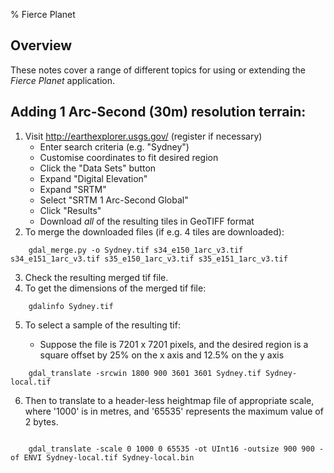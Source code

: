 % Fierce Planet

## Overview

These notes cover a range of different topics for using or extending the *Fierce Planet* application.



## Adding 1 Arc-Second (30m) resolution terrain:

1. Visit http://earthexplorer.usgs.gov/ (register if necessary)
    - Enter search criteria (e.g. "Sydney")
    - Customise coordinates to fit desired region
    - Click the "Data Sets" button 
    - Expand "Digital Elevation"
    - Expand "SRTM"
    - Select "SRTM 1 Arc-Second Global"
    - Click "Results"
    - Download *all* of the resulting tiles in GeoTIFF format
2. To merge the downloaded files (if e.g. 4 tiles are downloaded):

```
    gdal_merge.py -o Sydney.tif s34_e150_1arc_v3.tif s34_e151_1arc_v3.tif s35_e150_1arc_v3.tif s35_e151_1arc_v3.tif
```

3. Check the resulting merged tif file.
4. To get the dimensions of the merged tif file:

```
    gdalinfo Sydney.tif
```

5. To select a sample of the resulting tif:

    - Suppose the file is 7201 x 7201 pixels, and the desired region is a square offset by 25% on the x axis and 12.5% on the y axis

```
    gdal_translate -srcwin 1800 900 3601 3601 Sydney.tif Sydney-local.tif
```

6.  Then to translate to a header-less heightmap file of appropriate scale, where '1000' is in metres, and '65535' represents the maximum value of 2 bytes.

```

    gdal_translate -scale 0 1000 0 65535 -ot UInt16 -outsize 900 900 -of ENVI Sydney-local.tif Sydney-local.bin

```

